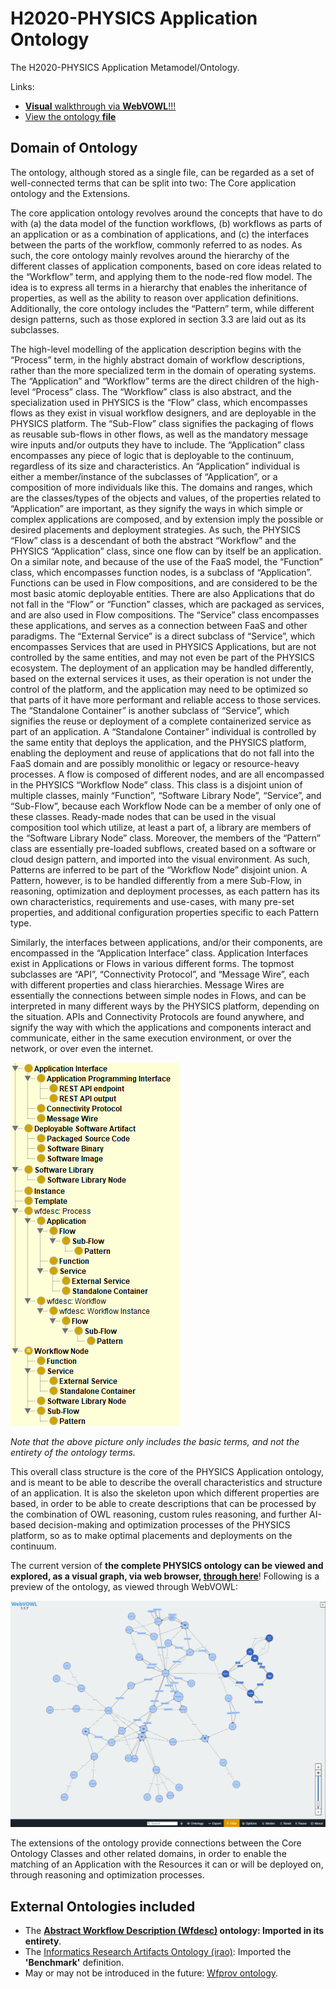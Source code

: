 # H2020-PHYSICS Application Ontology

The H2020-PHYSICS Application Metamodel/Ontology.

Links:

- [**Visual** walkthrough via **WebVOWL**!!!][webvowl-showcase]
- [View the ontology **file**][main-file]

## Domain of Ontology

The ontology, although stored as a single file, can be regarded as a set of well-connected terms that can be split into two: The Core application ontology and the Extensions.

The core application ontology revolves around the concepts that have to do with (a) the data model of the function workflows, (b) workflows as parts of an application or as a combination of applications, and (c) the interfaces between the parts of the workflow, commonly referred to as nodes. As such, the core ontology mainly revolves around the hierarchy of the different classes of application components, based on core ideas related to the “Workflow” term, and applying them to the node-red flow model. The idea is to express all terms in a hierarchy that enables the inheritance of properties, as well as the ability to reason over application definitions. Additionally, the core ontology includes the “Pattern” term, while different design patterns, such as those explored in section 3.3 are laid out as its subclasses.

The high-level modelling of the application description begins with the “Process” term, in the highly abstract domain of workflow descriptions, rather than the more specialized term in the domain of operating systems. The “Application” and “Workflow” terms are the direct children of the high-level “Process” class. The “Workflow” class is also abstract, and the specialization used in PHYSICS is the “Flow” class, which encompasses flows as they exist in visual workflow designers, and are deployable in the PHYSICS platform. The “Sub-Flow” class signifies the packaging of flows as reusable sub-flows in other flows, as well as the mandatory message wire inputs and/or outputs they have to include. The “Application” class encompasses any piece of logic that is deployable to the continuum, regardless of its size and characteristics. An “Application” individual is either a member/instance of the subclasses of “Application”, or a composition of more individuals like this. The domains and ranges, which are the classes/types of the objects and values, of the properties related to “Application” are important, as they signify the ways in which simple or complex applications are composed, and by extension imply the possible or desired placements and deployment strategies. As such, the PHYSICS “Flow” class is a descendant of both the abstract “Workflow” and the PHYSICS “Application” class, since one flow can by itself be an application. On a similar note, and because of the use of the FaaS model, the “Function” class, which encompasses function nodes, is a subclass of “Application”. Functions can be used in Flow compositions, and are considered to be the most basic atomic deployable entities. There are also Applications that do not fall in the “Flow” or “Function” classes, which are packaged as services, and are also used in Flow compositions. The “Service” class encompasses these applications, and serves as a connection between FaaS and other paradigms. The “External Service” is a direct subclass of “Service”, which encompasses Services that are used in PHYSICS Applications, but are not controlled by the same entities, and may not even be part of the PHYSICS ecosystem. The deployment of an application may be handled differently, based on the external services it uses, as their operation is not under the control of the platform, and the application may need to be optimized so that parts of it have more performant and reliable access to those services. The “Standalone Container” is another subclass of “Service”, which signifies the reuse or deployment of a complete containerized service as part of an application. A “Standalone Container” individual is controlled by the same entity that deploys the application, and the PHYSICS platform, enabling the deployment and reuse of applications that do not fall into the FaaS domain and are possibly monolithic or legacy or resource-heavy processes.
A flow is composed of different nodes, and are all encompassed in the PHYSICS “Workflow Node” class. This class is a disjoint union of multiple classes, mainly “Function”, “Software Library Node”, “Service”, and “Sub-Flow”, because each Workflow Node can be a member of only one of these classes. Ready-made nodes that can be used in the visual composition tool which utilize, at least a part of, a library are members of the “Software Library Node” class. Moreover, the members of the “Pattern” class are essentially pre-loaded subflows, created based on a software or cloud design pattern, and imported into the visual environment. As such, Patterns are inferred to be part of the “Workflow Node” disjoint union. A Pattern, however, is to be handled differently from a mere Sub-Flow, in reasoning, optimization and deployment processes, as each pattern has its own characteristics, requirements and use-cases, with many pre-set properties, and additional configuration properties specific to each Pattern type.

Similarly, the interfaces between applications, and/or their components, are encompassed in the “Application Interface” class. Application Interfaces exist in Applications or Flows in various different forms. The topmost subclasses are “API”, “Connectivity Protocol”, and “Message Wire”, each with different properties and class hierarchies. Message Wires are essentially the connections between simple nodes in Flows, and can be interpreted in many different ways by the PHYSICS platform, depending on the situation. APIs and Connectivity Protocols are found anywhere, and signify the way with which the applications and components interact and communicate, either in the same execution environment, or over the network, or over even the internet.

![hierarchy](figures/hierarchy.png)

*Note that the above picture only includes the basic terms, and not the entirety of the ontology terms.*

This overall class structure is the core of the PHYSICS Application ontology, and is meant to be able to describe the overall characteristics and structure of an application. It is also the skeleton upon which different properties are based, in order to be able to create descriptions that can be processed by the combination of OWL reasoning, custom rules reasoning, and further AI-based decision-making and optimization processes of the PHYSICS platform, so as to make optimal placements and deployments on the continuum.

The current version of **the complete PHYSICS ontology can be viewed and explored, as a visual graph, via web browser, [through here][webvowl-showcase]**! Following is a preview of the ontology, as viewed through WebVOWL:

![webvowl-example](figures/webvowl.png)

The extensions of the ontology provide connections between the Core Ontology Classes and other related domains, in order to enable the matching of an Application with the Resources it can or will be deployed on, through reasoning and optimization processes.

## External Ontologies included

- The **[Abstract Workflow Description (Wfdesc)][wfdesc] ontology: Imported in its entirety**.
- The [Informatics Research Artifacts Ontology (irao)][irao]: Imported the **'Benchmark'** definition.
- May or may not be introduced in the future: [Wfprov ontology][wfprov].

[webvowl-showcase]: https://service.tib.eu/webvowl/#iri=https://drive.google.com/u/0/uc?id=1-9dnKP3Qr0oa9dEarp-hH2QfYvbXuDN4&export=download
[irao]: http://ontology.ethereal.cz/irao
[wfdesc]: http://purl.org/wf4ever/wfdesc
[wfprov]: http://purl.org/wf4ever/wfprov
[main-file]: PHYSICS_ONTOLOGY.ttl
